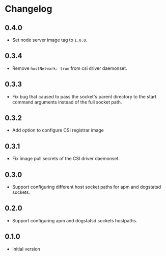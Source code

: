 # Changelog

## 0.4.0

* Set node server image tag to `1.0.0`.

## 0.3.4

* Remove `hostNetwork: true` from csi driver daemonset.

## 0.3.3

* Fix bug that caused to pass the socket's parent directory to the start command arguments instead of the full socket path.

## 0.3.2

* Add option to configure CSI registrar image

## 0.3.1

* Fix image pull secrets of the CSI driver daemonset.

## 0.3.0

* Support configuring different host socket paths for apm and dogstatsd sockets. 
 
## 0.2.0

* Support configuring apm and dogstatsd sockets hostpaths. 

## 0.1.0

* Initial version
